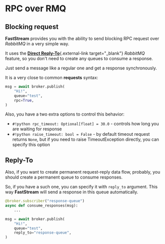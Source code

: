 # RPC over RMQ

## Blocking request

**FastStream** provides you with the ability to send blocking RPC request over *RabbitMQ* in a very simple way.

It uses the [**Direct Reply-To**](https://www.rabbitmq.com/direct-reply-to.html){.external-link target="_blank"} *RabbitMQ* feature, so you don't need to create any queues to consume a response.

Just send a message like a regular one and get a response synchronously.

It is a very close to common **requests** syntax:

``` python hl_lines="1 4"
msg = await broker.publish(
    "Hi!",
    queue="test",
    rpc=True,
)
```

Also, you have a two extra options to control this behavior:

* `#!python rpc_timeout: Optional[float] = 30.0` - controls how long you are waiting for response
* `#!python raise_timeout: bool = False` - by default timeout request returns `None`, but if you need to raise TimeoutException directly, you can specify this option

## Reply-To

Also, if you want to create permanent request-reply data flow, probably, you should create a permanent queue to consume responses.

So, if you have a such one, you can specify it with `reply_to` argument. This way **FastStream** will send a response in this queue automatically.


``` python hl_lines="1 8"
@broker.subscriber("response-queue")
async def consume_responses(msg):
    ...

msg = await broker.publish(
    "Hi!",
    queue="test",
    reply_to="response-queue",
)
```
